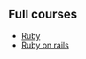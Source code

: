 ## Full courses

- [Ruby](https://youtu.be/t_ispmWmdjY)
- [Ruby on rails](https://youtu.be/fmyvWz5TUWg)

